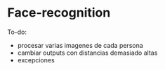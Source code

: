 # Face-recognition

To-do:
 * procesar varias imagenes de cada persona
 * cambiar outputs con distancias demasiado altas
 * excepciones

